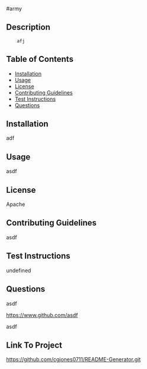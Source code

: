 #army


## Description
        afj

## Table of Contents 

- [Installation](#installation)
- [Usage](#usage)
- [License](#license)
- [Contributing Guidelines](#guidelines)
- [Test Instructions](#instructions)
- [Questions](#questions)
    
    

## Installation
adf

## Usage
asdf

## License

Apache

## Contributing Guidelines
asdf

## Test Instructions
undefined

## Questions
asdf

https://www.github.com/asdf

asdf

## Link To Project
https://github.com/cgjones0711/README-Generator.git
